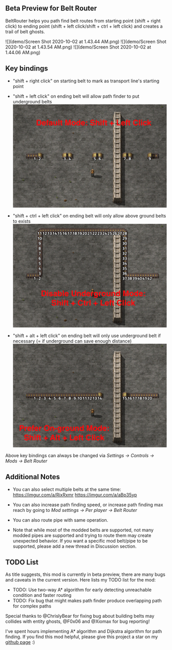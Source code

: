## Beta Preview for Belt Router

BeltRouter helps you path find belt routes from starting point (shift + right click) to ending point (shift + left click/shift + ctrl + left click) and creates a trail of belt ghosts.

![](demo/Screen Shot 2020-10-02 at 1.43.44 AM.png)
![](demo/Screen Shot 2020-10-02 at 1.43.54 AM.png)
![](demo/Screen Shot 2020-10-02 at 1.44.06 AM.png)

## Key bindings

* "shift + right click" on starting belt to mark as transport line's starting point

* "shift + left click" on ending belt will allow path finder to put underground belts
  ![](demo/ModeDemo_defaultMode.png)

* "shift + ctrl + left click" on ending belt will only allow above ground belts to exists
  ![](demo/ModeDemo_noUnderground.png)

* "shift + alt + left click" on ending belt will only use underground belt if necessary (= if underground can save enough distance)
  ![](demo/ModeDemo_preferGround.png)

Above key bindings can always be changed via *Settings -> Controls -> Mods -> Belt Router*

## Additional Notes

* You can also select multiple belts at the same time: https://imgur.com/a/RixRxmr   https://imgur.com/a/aBp35yp

* You can also increase path finding speed, or increase path finding max reach by going to *Mod settings -> Per player -> Belt Router*

* You can also route pipe with same operation. 

* Note that while most of the modded belts are supported, not many modded pipes are supported and trying to route them may create unexpected behavior. If you want a specific mod belt/pipe to be supported, please add a new thread in Discussion section.

## TODO List

As title suggests, this mod is currently in beta preview, there are many bugs and caveats in the current version. Here lists my TODO list for the mod:

* TODO: Use two-way A* algorithm for early detecting unreachable condition and faster routing
* TODO: Fix bug that might makes path finder produce overlapping path for complex paths

Special thanks to @ChrislyBear for fixing bug about building belts may collides with entity ghosts, @F0x06 and @Xiomax for bug reporting!

I've spent hours implementing A* algorithm and Dijkstra algorithm for path finding. If you find this mod helpful, please give this project a star on my [github page](https://github.com/Seancheey/FactorioBeltRouter) :) 